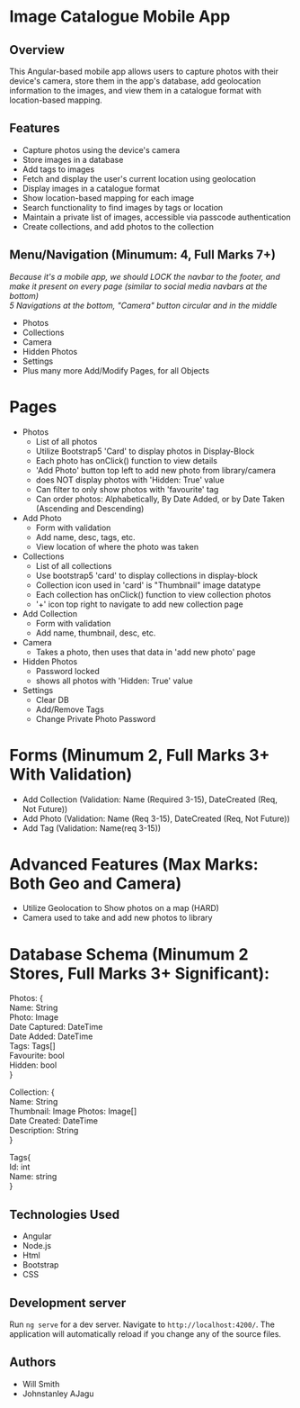 # Image Catalogue Mobile App

## Overview
This Angular-based mobile app allows users to capture photos with their device's camera, store them in the app's database, add geolocation information to the images, and view them in a catalogue format with location-based mapping.

## Features
- Capture photos using the device's camera
- Store images in a database
- Add tags to images
- Fetch and display the user's current location using geolocation
- Display images in a catalogue format
- Show location-based mapping for each image
- Search functionality to find images by tags or location
- Maintain a private list of images, accessible via passcode authentication
- Create collections, and add photos to the collection

## Menu/Navigation (Minumum: 4, Full Marks 7+)
*Because it's a mobile app, we should LOCK the navbar to the footer, and make it present on every page (similar to social media navbars at the bottom)* \
*5 Navigations at the bottom, "Camera" button circular and in the middle* 
- Photos
- Collections
- Camera 
- Hidden Photos
- Settings
- Plus many more Add/Modify Pages, for all Objects

# Pages
- Photos
    - List of all photos
    - Utilize Bootstrap5 'Card' to display photos in Display-Block
    - Each photo has onClick() function to view details
    - 'Add Photo' button top left to add new photo from library/camera
    - does NOT display photos with 'Hidden: True' value
    - Can filter to only show photos with 'favourite' tag
    - Can order photos: Alphabetically, By Date Added, or by Date Taken (Ascending and Descending)
- Add Photo
    - Form with validation
    - Add name, desc, tags, etc.
    - View location of where the photo was taken
- Collections
    - List of all collections
    - Use bootstrap5 'card' to display collections in display-block
    - Collection icon used in 'card' is "Thumbnail" image datatype
    - Each collection has onClick() function to view collection photos
    - '+' icon top right to navigate to add new collection page
- Add Collection 
    - Form with validation
    - Add name, thumbnail, desc, etc.
- Camera
    - Takes a photo, then uses that data in 'add new photo' page
- Hidden Photos
    - Password locked
    - shows all photos with 'Hidden: True' value
- Settings
    - Clear DB
    - Add/Remove Tags
    - Change Private Photo Password


# Forms (Minumum 2, Full Marks 3+ With Validation)
- Add Collection (Validation: Name (Required 3-15), DateCreated (Req, Not Future))
- Add Photo (Validation: Name (Req 3-15), DateCreated (Req, Not Future))
- Add Tag (Validation: Name(req 3-15))

# Advanced Features (Max Marks: Both Geo and Camera)
- Utilize Geolocation to Show photos on a map (HARD)
- Camera used to take and add new photos to library

# Database Schema (Minumum 2 Stores, Full Marks 3+ Significant):
Photos: { \
    Name: String \
    Photo: Image \
	Date Captured: DateTime \
	Date Added: DateTime \
    Tags: Tags[] \
	Favourite: bool \
	Hidden: bool \
} 

Collection: {  \
    Name: String \
    Thumbnail: Image
	Photos: Image[] \
	Date Created: DateTime \
	Description: String \
}

Tags{ \
    Id: int \
    Name: string \
}

## Technologies Used
- Angular
- Node.js
- Html
- Bootstrap
- CSS

## Development server
Run `ng serve` for a dev server. Navigate to `http://localhost:4200/`. The application will automatically reload if you change any of the source files.

## Authors
- Will Smith
- Johnstanley AJagu


